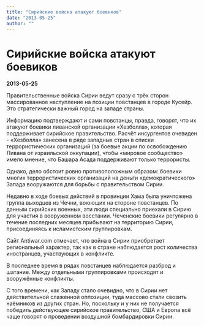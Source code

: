```yaml
---
title: "Сирийские войска атакуют боевиков"
date: "2013-05-25"
author: ""
---
```


# Сирийские войска атакуют боевиков

**2013-05-25** 

Правительственные войска Сирии ведут сразу с трёх сторон массированное наступление на позиции повстанцев в городе Кусейр. Это стратегически важный город на западе страны.

Информацию подтверждают и сами повстанцы, правда, говорят, что их атакуют боевики ливанской организации «Хезболла», которая поддерживает сирийское правительство. Расчёт инсургентов очевиден - «Хезболла» занесена в ряде западных стран в списки террористических организаций (за боевые акции по освобождению Ливана от израильской оккупации), чтобы «мировое сообщество» имело мнение, что Башара Асада поддерживают только террористы.

Однако, дело обстоит ровно противоположным образом: боевики многих террористических организаций на деньги «демократического» Запада вооружаются для борьбы с правительством Сирии.

Недавно в ходе боевых действий в провинции Хама была уничтожена группа выходцев из Чечни, воюющих на стороне повстанцев. По данным сирийских военных, эти люди специально приехали в Сирию для участия в вооруженном восстании. Чеченские боевики регулярно в течение последних месяцев прибывают на территорию Сирии, присоединяясь к исламистским группировкам.

Сайт Antiwar.com отмечает, что война в Сирии приобретает региональный характер, так как в стране наблюдается рост количества иностранцев, участвующих в конфликте.

В последнее время в рядах повстанцев наблюдается разброд и шатание. Между отдельными группировками происходят и вооружённые конфликты.

С того времени, как Западу стало очевидно, что в Сирии нет действительной слаженной оппозиции, туда массово стали свозить наёмников из других стран. Но, поскольку и у них не получается победить действующее сирийское правительство, США и Европа всё чаще говорят о проведении воздушной бомбардировки Сирии.
